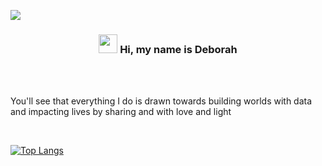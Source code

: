 ![](https://github.com/DeborahOsilade/DeborahOsilade/blob/main/Images/debs.png)

<h3 align="center"><img src="https://raw.githubusercontent.com/MartinHeinz/MartinHeinz/master/wave.gif" width="30px"> Hi, my name is Deborah </h1>

<br/>

<br/> You'll see that everything I do is drawn towards building worlds with data and impacting lives by sharing and with love and light<br/>
                                                                

<br/>

[![Top Langs](https://github-readme-stats.vercel.app/api/top-langs/?username=deborahosilade&langs_count=8)](https://github.com/deborahosilade/github-readme-stats)

